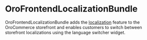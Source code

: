 # OroFrontendLocalizationBundle

OroFrontendLocalizationBundle adds the [localization](https://github.com/oroinc/platform/tree/master/src/Oro/Bundle/LocaleBundle) feature to the OroCommerce storefront and enables customers to switch between storefront localizations using the language switcher widget.
